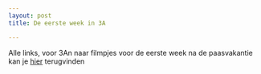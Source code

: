 ```yaml
---
layout: post
title: De eerste week in 3A

---
```


Alle links, voor 3An naar filmpjes voor de eerste week na de paasvakantie kan je [hier](/Klas3A) terugvinden 
